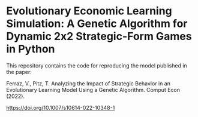 # Evolutionary Economic Learning Simulation: A Genetic Algorithm for Dynamic 2x2 Strategic-Form Games in Python

  This repository contains the code for reproducing the model published in the paper: 

  Ferraz, V., Pitz, T. Analyzing the Impact of Strategic Behavior in an Evolutionary Learning Model Using a Genetic Algorithm. Comput Econ (2022). 
  
  https://doi.org/10.1007/s10614-022-10348-1
